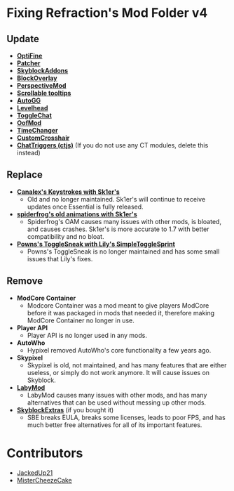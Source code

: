 # Fixing Refraction's Mod Folder v4

## Update

- [**OptiFine**](https://optifine.net/adloadx?f=preview_OptiFine_1.8.9_HD_U_M5.jar)
- [**Patcher**](https://sk1er.club/mods/patcher)
- [**SkyblockAddons**](https://github.com/BiscuitDevelopment/SkyblockAddons/releases/latest)
- [**BlockOverlay**](https://hypixel.net/threads/forge-1-8-9-block-overlay-v4-0-3.1417995/)
- [**PerspectiveMod**](https://github.com/DJtheRedstoner/PerspectiveModv4/releases/tag/v4.3)
- [**Scrollable tooltips**](https://sk1er.club/mods/text_overflow_scroll)
- [**AutoGG**](https://sk1er.club/mods/autogg)
- [**Levelhead**](https://sk1er.club/mods/level_head)
- [**ToggleChat**](https://github.com/boomboompower/ToggleChat/releases/)
- [**OofMod**](https://sk1er.club/mods/refractionoof)
- [**TimeChanger**](https://github.com/shatter-point/Revamped-TimeChanger/releases/latest)
- [**CustomCrosshair**](https://www.curseforge.com/minecraft/mc-mods/custom-crosshair-mod/files/all?filter-game-version=2020709689%3A5806)
- [**ChatTriggers (ctjs)**](https://github.com/ChatTriggers/ChatTriggers/releases/latest) (If you do not use any CT modules, delete this instead)

## Replace

- [**Canalex's Keystrokes with Sk1er's**](https://sk1er.club/mods/keystrokesmod)
  - Old and no longer maintained. Sk1er's will continue to receive updates once Essential is fully released.
- [**spiderfrog's old animations with Sk1er's**](https://sk1er.club/beta)
  - Spiderfrog's OAM causes many issues with other mods, is bloated, and causes crashes. Sk1er's is more accurate to 1.7 with better compatibility and no bloat.
- [**Powns's ToggleSneak with Lily's SimpleToggleSprint**](https://github.com/My-Name-Is-Jeff/SimpleToggleSprint/releases/latest)
  - Powns's ToggleSneak is no longer maintained and has some small issues that Lily's fixes.

## Remove

- **ModCore Container**
  - Modcore Container was a mod meant to give players ModCore before it was packaged in mods that needed it, therefore making ModCore Container no longer in use.
- **Player API**
  - Player API is no longer used in any mods.
- **AutoWho**
  - Hypixel removed AutoWho's core functionality a few years ago.
- **Skypixel**
  - Skypixel is old, not maintained, and has many features that are either useless, or simply do not work anymore. It will cause issues on Skyblock.
- [**LabyMod**](https://github.com/MicrocontrollersDev/Alternatives/blob/main/LabyMod.md)
  - LabyMod causes many issues with other mods, and has many alternatives that can be used without messing up other mods.
- [**SkyblockExtras**](https://github.com/MicrocontrollersDev/Alternatives/blob/main/SkyblockExtras.md) (if you bought it)
  - SBE breaks EULA, breaks some licenses, leads to poor FPS, and has much better free alternatives for all of its important features. 

# Contributors

- [JackedUp21](https://github.com/JackedUp21)
- [MisterCheezeCake](https://github.com/MisterCheezeCake)
